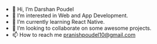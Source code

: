 - 👋 Hi, I’m Darshan Poudel
- 👀 I’m interested in Web and App Development.
- 🌱 I’m currently learning React Native.
- 💞️ I’m looking to collaborate on some awesome projects.
- 📫 How to reach me pranishpoudel10@gmail.com

<!---
Darshan808/Darshan808 is a ✨ special ✨ repository because its `README.md` (this file) appears on your GitHub profile.
You can click the Preview link to take a look at your changes.
--->

